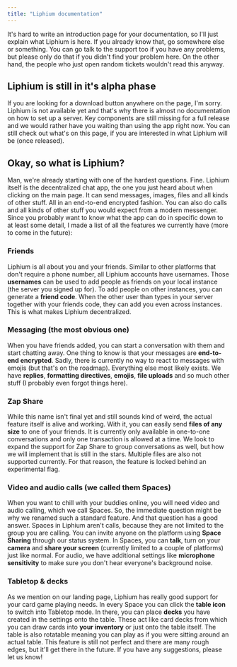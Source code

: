 ```yaml
---
title: "Liphium documentation"
---
```


It's hard to write an introduction page for your documentation, so I'll just explain what Liphium is here. If you already know that, go somewhere else or something. You can go talk to the support too if you have any problems, but please only do that if you didn't find your problem here. On the other hand, the people who just open random tickets wouldn't read this anyway.

## Liphium is still in it's alpha phase

If you are looking for a download button anywhere on the page, I'm sorry. Liphium is not available yet and that's why there is almost no documentation on how to set up a server. Key components are still missing for a full release and we would rather have you waiting than using the app right now. You can still check out what's on this page, if you are interested in what Liphium will be (once released).


## Okay, so what is Liphium?

Man, we're already starting with one of the hardest questions. Fine. Liphium itself is the decentralized chat app, the one you just heard about when clicking on the main page. It can send messages, images, files and all kinds of other stuff. All in an end-to-end encrypted fashion. You can also do calls and all kinds of other stuff you would expect from a modern messenger. Since you probably want to know what the app can do in specific down to at least some detail, I made a list of all the features we currently have (more to come in the future):

### Friends

Liphium is all about you and your friends. Similar to other platforms that don't require a phone number, all Liphium accounts have usernames. Those **usernames** can be used to add people as friends on your local instance (the server you signed up for). To add people on other instances, you can generate a **friend code**. When the other user than types in your server together with your friends code, they can add you even across instances. This is what makes Liphium decentralized.

### Messaging (the most obvious one)

When you have friends added, you can start a conversation with them and start chatting away. One thing to know is that your messages are **end-to-end encrypted**. Sadly, there is currently no way to react to messages with emojis (but that's on the roadmap). Everything else most likely exists. We have **replies**, **formatting directives**, **emojis**, **file uploads** and so much other stuff (I probably even forgot things here).

### Zap Share

While this name isn't final yet and still sounds kind of weird, the actual feature itself is alive and working. With it, you can easily send **files of any size** to one of your friends. It is currently only available in one-to-one conversations and only one transaction is allowed at a time. We look to expand the support for Zap Share to group conversations as well, but how we will implement that is still in the stars. Multiple files are also not supported currently. For that reason, the feature is locked behind an experimental flag.

### Video and audio calls (we called them Spaces)

When you want to chill with your buddies online, you will need video and audio calling, which we call Spaces. So, the immediate question might be why we renamed such a standard feature. And that question has a good answer. Spaces in Liphium aren't calls, because they are not limited to the group you are calling. You can invite anyone on the platform using **Space Sharing** through our status system. In Spaces, you can **talk**, turn on your **camera** and **share your screen** (currently limited to a couple of platforms) just like normal. For audio, we have additional settings like **microphone sensitivity** to make sure you don't hear everyone's background noise. 

### Tabletop & decks

As we mention on our landing page, Liphium has really good support for your card game playing needs. In every Space you can click the **table icon** to switch into Tabletop mode. In there, you can place **decks** you have created in the settings onto the table. These act like card decks from which you can draw cards into **your inventory** or just onto the table itself. The table is also rotatable meaning you can play as if you were sitting around an actual table. This feature is still not perfect and there are many rough edges, but it'll get there in the future. If you have any suggestions, please let us know!